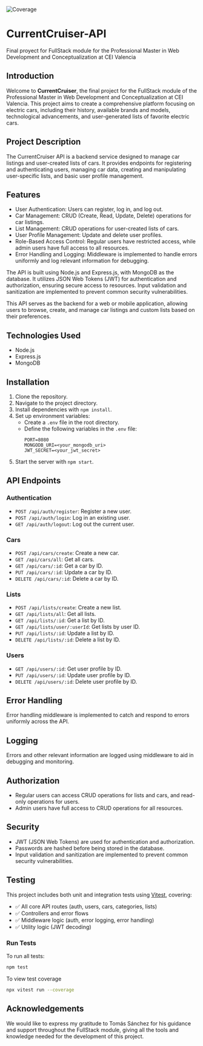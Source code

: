![Coverage](https://img.shields.io/badge/coverage-84%25-brightgreen)

# CurrentCruiser-API

Final proyect for FullStack module for the Professional Master in Web Development and Conceptualization at CEI Valencia

## Introduction

Welcome to **CurrentCruiser**, the final project for the FullStack module of the Professional Master in Web Development and Conceptualization at CEI Valencia. This project aims to create a comprehensive platform focusing on electric cars, including their history, available brands and models, technological advancements, and user-generated lists of favorite electric cars.

## Project Description

The CurrentCruiser API is a backend service designed to manage car listings and user-created lists of cars. It provides endpoints for registering and authenticating users, managing car data, creating and manipulating user-specific lists, and basic user profile management.

## Features

-   User Authentication: Users can register, log in, and log out.
-   Car Management: CRUD (Create, Read, Update, Delete) operations for car listings.
-   List Management: CRUD operations for user-created lists of cars.
-   User Profile Management: Update and delete user profiles.
-   Role-Based Access Control: Regular users have restricted access, while admin users have full access to all resources.
-   Error Handling and Logging: Middleware is implemented to handle errors uniformly and log relevant information for debugging.

The API is built using Node.js and Express.js, with MongoDB as the database. It utilizes JSON Web Tokens (JWT) for authentication and authorization, ensuring secure access to resources. Input validation and sanitization are implemented to prevent common security vulnerabilities.

This API serves as the backend for a web or mobile application, allowing users to browse, create, and manage car listings and custom lists based on their preferences.

## Technologies Used

-   Node.js
-   Express.js
-   MongoDB

## Installation

1. Clone the repository.
2. Navigate to the project directory.
3. Install dependencies with `npm install`.
4. Set up environment variables:
    - Create a `.env` file in the root directory.
    - Define the following variables in the `.env` file:
        ```
        PORT=8080
        MONGODB_URI=<your_mongodb_uri>
        JWT_SECRET=<your_jwt_secret>
        ```
5. Start the server with `npm start`.

## API Endpoints

### Authentication

-   `POST /api/auth/register`: Register a new user.
-   `POST /api/auth/login`: Log in an existing user.
-   `GET /api/auth/logout`: Log out the current user.

### Cars

-   `POST /api/cars/create`: Create a new car.
-   `GET /api/cars/all`: Get all cars.
-   `GET /api/cars/:id`: Get a car by ID.
-   `PUT /api/cars/:id`: Update a car by ID.
-   `DELETE /api/cars/:id`: Delete a car by ID.

### Lists

-   `POST /api/lists/create`: Create a new list.
-   `GET /api/lists/all`: Get all lists.
-   `GET /api/lists/:id`: Get a list by ID.
-   `GET /api/lists/user/:userId`: Get lists by user ID.
-   `PUT /api/lists/:id`: Update a list by ID.
-   `DELETE /api/lists/:id`: Delete a list by ID.

### Users

-   `GET /api/users/:id`: Get user profile by ID.
-   `PUT /api/users/:id`: Update user profile by ID.
-   `DELETE /api/users/:id`: Delete user profile by ID.

## Error Handling

Error handling middleware is implemented to catch and respond to errors uniformly across the API.

## Logging

Errors and other relevant information are logged using middleware to aid in debugging and monitoring.

## Authorization

-   Regular users can access CRUD operations for lists and cars, and read-only operations for users.
-   Admin users have full access to CRUD operations for all resources.

## Security

-   JWT (JSON Web Tokens) are used for authentication and authorization.
-   Passwords are hashed before being stored in the database.
-   Input validation and sanitization are implemented to prevent common security vulnerabilities.

## Testing

This project includes both unit and integration tests using [Vitest](https://vitest.dev/), covering:

-   ✅ All core API routes (auth, users, cars, categories, lists)
-   ✅ Controllers and error flows
-   ✅ Middleware logic (auth, error logging, error handling)
-   ✅ Utility logic (JWT decoding)

### Run Tests

To run all tests:

```bash
npm test
```

To view test coverage

```bash
npx vitest run --coverage
```

## Acknowledgements

We would like to express my gratitude to Tomás Sánchez for his guidance and support throughout the FullStack module, giving all the tools and knowledge needed for the development of this project.
